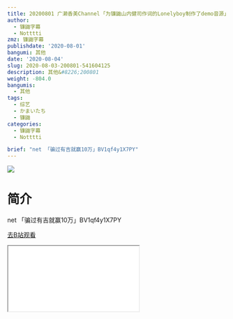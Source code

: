 ```yaml
---
title: 20200801 广濑香美Channel ｢为镰鼬山内健司作词的Lonelyboy制作了demo音源｣
author:
  - 镰鼬字幕
  - Notttti
zmz: 镰鼬字幕
publishdate: '2020-08-01'
bangumi: 其他
date: '2020-08-04'
slug: 2020-08-03-200801-541604125
description: 其他&#8226;200801
weight: -804.0
bangumis:
  - 其他
tags:
  - 综艺
  - かまいたち
  - 镰鼬
categories:
  - 镰鼬字幕
  - Notttti

brief: "net 「骗过有吉就赢10万」BV1qf4y1X7PY"
---
```

![](https://raw.githubusercontent.com/tcgriffith/owaraisite/master/static/tmpimg/253731ec9689e41ece6c04032ebf2d905c79800a.jpg.480.jpg)
# 简介  
net
「骗过有吉就赢10万」BV1qf4y1X7PY  

[去B站观看](https://www.bilibili.com/video/av541604125/)
<div class ="resp-container"><iframe class="testiframe" src="//player.bilibili.com/player.html?aid=541604125"", scrolling="no", allowfullscreen="true" > </iframe></div> 
